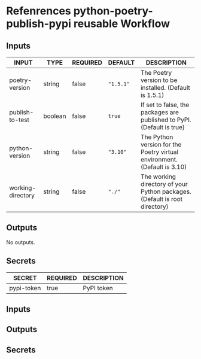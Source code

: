 # Refenrences python-poetry-publish-pypi reusable Workflow
## Inputs

<!-- AUTO-DOC-INPUT:START - Do not remove or modify this section -->

|       INPUT       |  TYPE   | REQUIRED |  DEFAULT  |                                DESCRIPTION                                 |
|-------------------|---------|----------|-----------|----------------------------------------------------------------------------|
|  poetry-version   | string  |  false   | `"1.5.1"` |           The Poetry version to be installed. (Default is 1.5.1)           |
|  publish-to-test  | boolean |  false   |  `true`   |   If set to false, the packages are published to PyPI. (Default is true)   |
|  python-version   | string  |  false   | `"3.10"`  |  The Python version for the Poetry virtual environment. (Default is 3.10)  |
| working-directory | string  |  false   |  `"./"`   | The working directory of your Python packages. (Default is root directory) |

<!-- AUTO-DOC-INPUT:END -->
## Outputs

<!-- AUTO-DOC-OUTPUT:START - Do not remove or modify this section -->
No outputs.
<!-- AUTO-DOC-OUTPUT:END -->
## Secrets

<!-- AUTO-DOC-SECRETS:START - Do not remove or modify this section -->

|   SECRET   | REQUIRED | DESCRIPTION |
|------------|----------|-------------|
| pypi-token |   true   | PyPI token  |

<!-- AUTO-DOC-SECRETS:END -->
## Inputs
## Outputs
## Secrets
